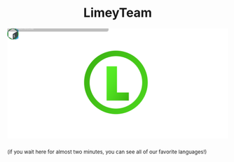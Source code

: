 <h1 align=center>LimeyTeam</h1>

![](/assets/animated_logo.svg)

<sub>(if you wait here for almost two minutes, you can see all of our favorite languages!)</sub>